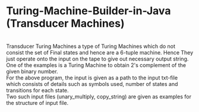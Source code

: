 # Turing-Machine-Builder-in-Java (Transducer Machines)
<br />Transducer Turing Machines a type of Turing Machines which do not consist the set of Final states and hence are a 6-tuple machine. Hence They just operate onto the input on the tape to give out necessary output string. One of the examples is a Turing Machine to obtain 2's complement of the given binary number.
<br />For the above program, the input is given as a path to the input txt-file which consists of details such as symbols used, number of states and transitions for each state.
<br />Two such input files (unary_multiply, copy_string) are given as examples for the structure of input file.
